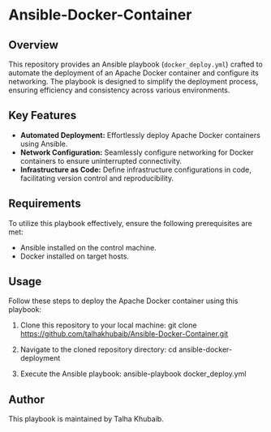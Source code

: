 # Ansible-Docker-Container
## Overview
This repository provides an Ansible playbook (`docker_deploy.yml`) crafted to automate the deployment of an Apache Docker container and configure its networking. The playbook is designed to simplify the deployment process, ensuring efficiency and consistency across various environments.

## Key Features
- **Automated Deployment:** Effortlessly deploy Apache Docker containers using Ansible.
- **Network Configuration:** Seamlessly configure networking for Docker containers to ensure uninterrupted connectivity.
- **Infrastructure as Code:** Define infrastructure configurations in code, facilitating version control and reproducibility.

## Requirements
To utilize this playbook effectively, ensure the following prerequisites are met:
- Ansible installed on the control machine.
- Docker installed on target hosts.

## Usage
Follow these steps to deploy the Apache Docker container using this playbook:
1. Clone this repository to your local machine:
git clone https://github.com/talhakhubaib/Ansible-Docker-Container.git

2. Navigate to the cloned repository directory:
cd ansible-docker-deployment

3. Execute the Ansible playbook:
ansible-playbook docker_deploy.yml


## Author
This playbook is maintained by Talha Khubaib.



